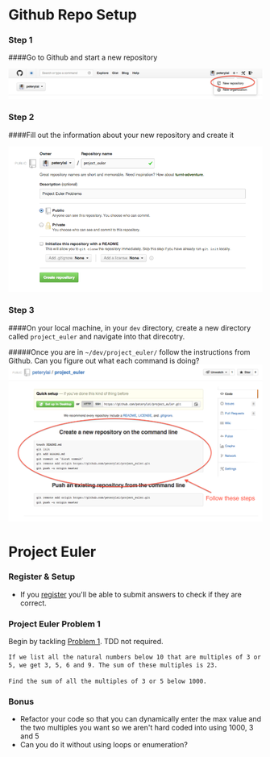 
# Github Repo Setup

### Step 1
####Go to Github and start a new repository

![New Repo](screenshots/new_repo.png)

### Step 2
####Fill out the information about your new repository and create it

![Create Repo](screenshots/create_repo.png)

### Step 3
####On your local machine, in your `dev` directory, create a new directory called `project_euler` and navigate into that direcotry.

#####Once you are in `~/dev/project_euler/` follow the instructions from Github. Can you figure out what each command is doing?
![Repo Setup](screenshots/repo_setup.png)

# Project Euler

### Register & Setup
* If you [register](http://projecteuler.net/register) you'll be able to submit answers to check if they are correct.

### Project Euler Problem 1

Begin by tackling [Problem 1](http://projecteuler.net/problem=1). TDD not required.

```
If we list all the natural numbers below 10 that are multiples of 3 or 5, we get 3, 5, 6 and 9. The sum of these multiples is 23.

Find the sum of all the multiples of 3 or 5 below 1000.
```

### Bonus
* Refactor your code so that you can dynamically enter the max value and the two multiples you want so we aren't hard coded into using 1000, 3 and 5
* Can you do it without using loops or enumeration?